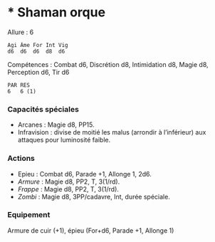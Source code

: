 # * Shaman orque

Allure : 6

	Agi	Âme	For	Int	Vig
	d6	d6	d6	d8	d6

Compétences : Combat d6, Discrétion d8, Intimidation d8, Magie d8, Perception d6, Tir d6

	PAR	RES
	6	6 (1)

### Capacités spéciales
- Arcanes : Magie d8, PP15.
- Infravision : divise de moitié les malus (arrondir à l’inférieur) aux attaques pour luminosité faible.

### Actions
- Epieu : Combat d6, Parade +1, Allonge 1, 2d6.
- _Armure_ : Magie d8, PP2, T, 3(1/rd).
- _Frappe_ : Magie d8, PP2, T, 3(1/rd).
- _Zombi_ : Magie d8, 3PP/cadavre, Int, durée spéciale.

### Equipement
Armure de cuir (+1), épieu (For+d6, Parade +1, Allonge 1)
